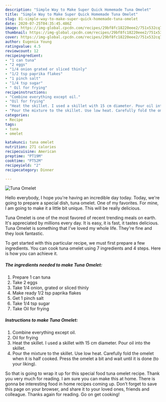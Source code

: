 ```yaml
---
description: "Simple Way to Make Super Quick Homemade Tuna Omelet"
title: "Simple Way to Make Super Quick Homemade Tuna Omelet"
slug: 81-simple-way-to-make-super-quick-homemade-tuna-omelet
date: 2020-07-25T04:35:45.486Z
image: https://img-global.cpcdn.com/recipes/29bf8fc18220eee2/751x532cq70/tuna-omelet-recipe-main-photo.jpg
thumbnail: https://img-global.cpcdn.com/recipes/29bf8fc18220eee2/751x532cq70/tuna-omelet-recipe-main-photo.jpg
cover: https://img-global.cpcdn.com/recipes/29bf8fc18220eee2/751x532cq70/tuna-omelet-recipe-main-photo.jpg
author: Eugenia Young
ratingvalue: 4.5
reviewcount: 12
recipeingredient:
- "1 can tuna"
- "2 eggs"
- "1/4 onion grated or sliced thinly"
- "1/2 tsp paprika flakes"
- "1 pinch salt"
- "1/4 tsp sugar"
- " Oil for frying"
recipeinstructions:
- "Combine everything except oil."
- "Oil for frying"
- "Heat the skillet. I used a skillet with 15 cm diameter. Pour oil into the skillet."
- "Pour the mixture to the skillet. Use low heat. Carefully fold the omelet when it is half cooked. Press the omelet a bit and wait until it is done (to your liking)."
categories:
- Recipe
tags:
- tuna
- omelet

katakunci: tuna omelet 
nutrition: 271 calories
recipecuisine: American
preptime: "PT19M"
cooktime: "PT52M"
recipeyield: "2"
recipecategory: Dinner

---
```



![Tuna Omelet](https://img-global.cpcdn.com/recipes/29bf8fc18220eee2/751x532cq70/tuna-omelet-recipe-main-photo.jpg)

Hello everybody, I hope you're having an incredible day today. Today, we're going to prepare a special dish, tuna omelet. One of my favorites. For mine, I am going to make it a little bit unique. This will be really delicious.

Tuna Omelet is one of the most favored of recent trending meals on earth. It's appreciated by millions every day. It is easy, it is fast, it tastes delicious. Tuna Omelet is something that I've loved my whole life. They're fine and they look fantastic.




To get started with this particular recipe, we must first prepare a few ingredients. You can cook tuna omelet using 7 ingredients and 4 steps. Here is how you can achieve it.

<!--inarticleads1-->

##### The ingredients needed to make Tuna Omelet:

1. Prepare 1 can tuna
1. Take 2 eggs
1. Take 1/4 onion, grated or sliced thinly
1. Make ready 1/2 tsp paprika flakes
1. Get 1 pinch salt
1. Take 1/4 tsp sugar
1. Take  Oil for frying




<!--inarticleads2-->

##### Instructions to make Tuna Omelet:

1. Combine everything except oil.
1. Oil for frying
1. Heat the skillet. I used a skillet with 15 cm diameter. Pour oil into the skillet.
1. Pour the mixture to the skillet. Use low heat. Carefully fold the omelet when it is half cooked. Press the omelet a bit and wait until it is done (to your liking).




So that is going to wrap it up for this special food tuna omelet recipe. Thank you very much for reading. I am sure you can make this at home. There is gonna be interesting food in home recipes coming up. Don't forget to save this page on your browser, and share it to your loved ones, friends and colleague. Thanks again for reading. Go on get cooking!
